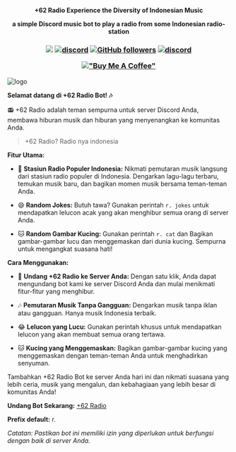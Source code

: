 <div align="center">
  <strong>
      <p>+62 Radio Experience the Diversity of Indonesian Music</p>
    <p>a simple Discord music bot to play a radio from some Indonesian radio-station</p>
  </strong>
<h3 align="center">

![](https://visitor-badge.laobi.icu/badge?page_id=lrmn7.lrmn7&)
[![discord](https://img.shields.io/badge/Invite_Bot-5865F2.svg?&style=flat-square&logo=discord&logoColor=white&link=https://discord.com/oauth2/authorize?client_id=1090120136167538748&permissions=551940254784&redirect_uri=https%3A%2F%2F62radio.is-a.fun%2Fthankyou&response_type=code&scope=guilds.join%20bot%20applications.commands)](https://discord.com/oauth2/authorize?client_id=1090120136167538748&permissions=551940254784&redirect_uri=https%3A%2F%2F62radio.is-a.fun%2Fthankyou&response_type=code&scope=guilds.join%20bot%20applications.commands)
[![GitHub followers](https://img.shields.io/github/followers/radio-indonesia?label=Follow&style=social)](https://github.com/radio-indonesia)
[![discord](https://img.shields.io/badge/Join_Discord-5865F2.svg?&style=flat-square&logo=discord&logoColor=white&link=https://discord.gg/WFfjrQxnfH)](https://discord.gg/WFfjrQxnfH)

[!["Buy Me A Coffee"](https://www.buymeacoffee.com/assets/img/custom_images/orange_img.png)](https://www.buymeacoffee.com/LRMN)

</h3>
</div>



![logo](https://i.imgur.com/5MZ9Vxt.jpg)


**Selamat datang di +62 Radio Bot! 🎶**

📻 +62 Radio adalah teman sempurna untuk server Discord Anda, membawa hiburan musik dan hiburan yang menyenangkan ke komunitas Anda.

> +62 Radio? Radio nya indonesia

**Fitur Utama:**

- 🎵 **Stasiun Radio Populer Indonesia:** Nikmati pemutaran musik langsung dari stasiun radio populer di Indonesia. Dengarkan lagu-lagu terbaru, temukan musik baru, dan bagikan momen musik bersama teman-teman Anda.

- 😄 **Random Jokes:** Butuh tawa? Gunakan perintah `r. jokes` untuk mendapatkan lelucon acak yang akan menghibur semua orang di server Anda.

- 🐱 **Random Gambar Kucing:** Gunakan perintah `r. cat` dan Bagikan gambar-gambar lucu dan menggemaskan dari dunia kucing. Sempurna untuk mengangkat suasana hati!

**Cara Menggunakan:**

- 🔗 **Undang +62 Radio ke Server Anda:** Dengan satu klik, Anda dapat mengundang bot kami ke server Discord Anda dan mulai menikmati fitur-fitur yang menghibur.

- 🎶 **Pemutaran Musik Tanpa Gangguan:** Dengarkan musik tanpa iklan atau gangguan. Hanya musik Indonesia terbaik.

- 😂 **Lelucon yang Lucu:** Gunakan perintah khusus untuk mendapatkan lelucon yang akan membuat semua orang tertawa.

- 🐱 **Kucing yang Menggemaskan:** Bagikan gambar-gambar kucing yang menggemaskan dengan teman-teman Anda untuk menghadirkan senyuman.

Tambahkan +62 Radio Bot ke server Anda hari ini dan nikmati suasana yang lebih ceria, musik yang mengalun, dan kebahagiaan yang lebih besar di komunitas Anda!

**Undang Bot Sekarang:** [+62 Radio](https://discord.com/oauth2/authorize?client_id=1090120136167538748&permissions=551940254784&redirect_uri=https%3A%2F%2F62radio.is-a.fun%2Fthankyou&response_type=code&scope=guilds.join%20bot%20applications.commands)

**Prefix default:** r.

*Catatan: Pastikan bot ini memiliki izin yang diperlukan untuk berfungsi dengan baik di server Anda.*
